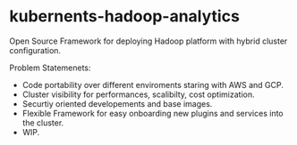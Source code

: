 # kubernents-hadoop-analytics
Open Source Framework for deploying Hadoop platform with hybrid cluster configuration.




Problem Statemenets: 
 - Code portability over different enviroments staring with AWS and GCP.
 - Cluster visibility for performances, scalibilty, cost optimization.
 - Securtiy oriented developements and base images.
 - Flexible Framework for easy onboarding new plugins and services into the cluster.
 - WIP. 
